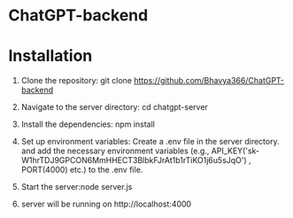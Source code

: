 ﻿# ChatGPT-backend
# Installation
1. Clone the repository:
                         git clone https://github.com/Bhavya366/ChatGPT-backend
2. Navigate to the server directory:
     cd chatgpt-server
3. Install the dependencies:
     npm install
   
5. Set up environment variables:
     Create a .env file in the server directory.
     and add the necessary environment variables (e.g., API_KEY('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') , PORT(4000) etc.) to the .env file.
6. Start the server:node server.js
7. server will be running on http://localhost:4000
